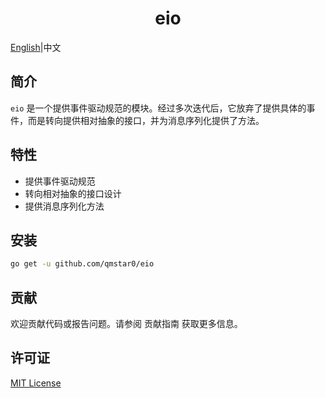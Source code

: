 <div style="text-align: center">

# eio

</div>

[English](README.md)|中文

## 简介

`eio` 是一个提供事件驱动规范的模块。经过多次迭代后，它放弃了提供具体的事件，而是转向提供相对抽象的接口，并为消息序列化提供了方法。

## 特性

- 提供事件驱动规范
- 转向相对抽象的接口设计
- 提供消息序列化方法

## 安装

```bash
go get -u github.com/qmstar0/eio
```

## 贡献

欢迎贡献代码或报告问题。请参阅 贡献指南 获取更多信息。

## 许可证

[MIT License](./LICENSE)